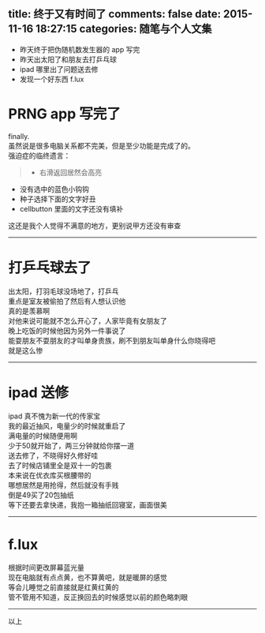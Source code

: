 title: 终于又有时间了
comments: false
date: 2015-11-16 18:27:15
categories: 随笔与个人文集
---
- 昨天终于把伪随机数发生器的 app 写完
- 昨天出太阳了和朋友去打乒乓球
- ipad 哪里出了问题送去修
- 发现一个好东西 f.lux

<!--more-->

# PRNG app 写完了
finally.  
虽然说是很多电脑关系都不完美，但是至少功能是完成了的。  
强迫症的临终遗言：
>- 右滑返回居然会高亮
- 没有选中的蓝色小钩钩
- 种子选择下面的文字好丑
- cellbutton 里面的文字还没有填补
  
这还是我个人觉得不满意的地方，更别说甲方还没有审查
***
# 打乒乓球去了
出太阳，打羽毛球没场地了，打乒乓  
重点是室友被偷拍了然后有人想认识他  
真的是羡慕啊  
对他来说可能就不怎么开心了，人家毕竟有女朋友了  
晚上吃饭的时候他因为另外一件事说了  
能耍朋友不耍朋友的才叫单身贵族，刷不到朋友叫单身什么你晓得吧   
就是这么惨  
***
# ipad 送修
ipad 真不愧为新一代的传家宝  
我的最近抽风，电量少的时候就重启了  
满电量的时候随便用啊  
少于50就开始了，两三分钟就给你摆一道  
送去修了，不晓得好久修好哇  
去了时候店铺里全是双十一的包裹  
本来说在优衣库买根腰带的  
哪想居然是用抢得，然后就没有手贱  
倒是49买了20包抽纸  
等下还要去拿快递，我抱一箱抽纸回寝室，画面很美
***
# f.lux
根据时间更改屏幕蓝光量  
现在电脑就有点点黄，也不算黄吧，就是暖屏的感觉  
等会儿睡觉之前直接就是红黄红黄的  
管不管用不知道，反正换回去的时候感觉以前的颜色略刺眼  
***
以上

